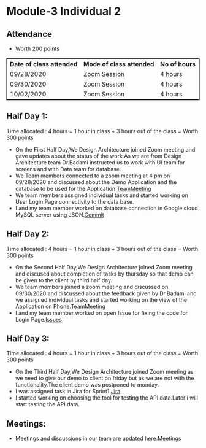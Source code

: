 # Module-3 Individual 2

## Attendance
- Worth 200 points

<table style="width:100%;border: 1px solid black;">
<tr>
<th>Date of class attended</th>	
<th>Mode of class attended</th>
<th>No of hours</th>
</tr>
<tr>
<td>09/28/2020</td>
<td>Zoom Session</td>
<td>4 hours</td>
</tr>
<tr>
<td>09/30/2020</td>
<td>Zoom Session</td>
<td> 4 hours</td>  
</tr>
<tr>
<td>10/02/2020</td>
<td>Zoom Session</td>
<td> 4 hours</td>
</tr>
</table>

## Half Day 1:

Time allocated : 4 hours = 1 hour in class + 3 hours out of the class = Worth 300 points

- On the First Half Day,We Design Architecture joined Zoom meeting and gave updates about the status of the work.As we are from Design Architecture team Dr.Badami instructed us to work with UI team for screens and with Data team for database.
- We Team members connected to a zoom meeting at 4 pm on 09/28/2020 and discussed about the Demo Application and the database to be used for the Application.[TeamMeeting](https://github.com/annie0sc/gdp-happy-health/blob/master/design-architecture/Meetings/TeamMeeting%20sep%2028th.jpeg)
- We team members assigned individual tasks and started working on User Login Page connectivity to the data base.
- I and my team member worked on database connection in Google cloud MySQL server using JSON.[Commit](https://github.com/harishThadka/happyHealth/commit/feca01771567f219550d6e8ac5c6c00f29623b64) 

## Half Day 2:

Time allocated : 4 hours = 1 hour in class + 3 hours out of the class = Worth 300 points

- On the Second Half Day,We Design Architecture joined Zoom meeting and discused about completion of tasks by thursday so that demo can be given to the client by third half day.
- We team members joined a zoom meeting and discussed on 09/30/2020 and discussed about the feedback given by Dr.Badami and we assigned individual tasks and started working on the view of the Application on Phone.[TeamMeeting](https://github.com/annie0sc/gdp-happy-health/blob/master/design-architecture/Meetings/Team%20meeting%20September30.PNG)
- I and my team member worked on open Issue for fixing the code for Login Page.[Issues](https://github.com/harishThadka/happyHealth/issues?q=is%3Aissue+is%3Aclosed)

## Half Day 3:

Time allocated : 4 hours = 1 hour in class + 3 hours out of the class = Worth 300 points

- On the Third Half Day,We Design Architecture joined Zoom meeting as we need to give our demo to client on friday but as we are not with the functionality.The client demo was postponed to monday.
- I was assigned task in Jira for Sprint1.[Jira](https://github.com/annie0sc/gdp-happy-health/blob/master/design-architecture/Contributions/Tejaswi/JiraTaskAPI.PNG)
- I started working on choosing the tool for testing the API data.Later i will start testing the API data.

## Meetings:
- Meetings and discussions in our team are updated here.[Meetings](https://github.com/annie0sc/gdp_health_app/blob/master/design-architecture/meeting.md)



